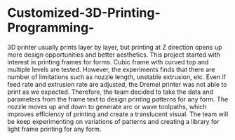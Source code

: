 # Customized-3D-Printing-Programming-
  3D printer usually prints layer by layer, but printing at Z direction opens up more design opportunities and better aesthetics.
  This project started with interest in printing frames for forms. Cubic frame with curved top and multiple levels are tested. However, the experiments finds that there are number of limitations such as nozzle length, unstable extrusion, etc. Even if feed rate and extrusion rate are adjusted, the Dremel printer was not able to print as we expected.
  Therefore, the team decided to take the data and parameters from the frame text to design printing patterns for any form. The nozzle moves up and down to generate arc or wave toolpaths, which improves efficiency of printing and create a translucent visual. The team will be keep experimenting on variations of patterns and creating a library for light frame printing for any form.
